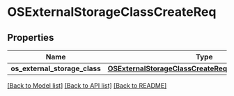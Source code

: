# OSExternalStorageClassCreateReq

## Properties
Name | Type | Description | Notes
------------ | ------------- | ------------- | -------------
**os_external_storage_class** | [**OSExternalStorageClassCreateReqExternalStorageClass**](OSExternalStorageClassCreateReqExternalStorageClass.md) |  | [optional] 

[[Back to Model list]](../README.md#documentation-for-models) [[Back to API list]](../README.md#documentation-for-api-endpoints) [[Back to README]](../README.md)


